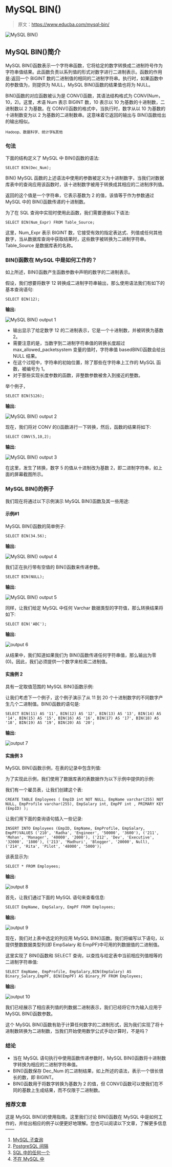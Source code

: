 # MySQL BIN()

> 原文：<https://www.educba.com/mysql-bin/>

![MySQL BIN()](img/01c0a04fbe1ee6c37b2e3a4b13d12c96.png)



## MySQL BIN()简介

MySQL BIN()函数表示一个字符串函数，它将给定的数字转换成二进制符号作为字符串值结果。此函数负责以系列值的形式对数字进行二进制表示。函数的作用是:返回一个 BIGINT 数的二进制值的相同的二进制字符串。执行时，如果函数中的参数值为，则提供为 NULL，MySQL BIN()函数的结果值也将为 NULL。

BIN()函数的对应函数被认为是 CONV()函数，其语法结构格式为 CONV(Num，10，2)。这里，术语 Num 表示 BIGINT 数，10 表示以 10 为基数的十进制数，二进制数以 2 为基数。在 CONV()函数的格式中，当执行时，数字从以 10 为基数的十进制数变为以 2 为基数的二进制数串。这意味着它返回的输出与 BIN()函数给出的输出相似。

<small>Hadoop、数据科学、统计学&其他</small>

### 句法

下面的结构定义了 MySQL 中 BIN()函数的语法:

`SELECT BIN(Dec_Num);`

BIN() MySQL 函数的上述语法中使用的参数被定义为十进制数字，当我们对数据库表中的查询应用该函数时，该十进制数字被用于转换成其相应的二进制序列值。

返回的这个值是一个字符串，它表示基数为 2 的值，该值等于作为参数通过 MySQL 中的 BIN()函数传递的十进制数。

为了在 SQL 查询中实现时使用此函数，我们需要遵循以下语法:

`SELECT BIN(Num_Expr) FROM Table_Source;`

这里，Num_Expr 表示 BIGINT 数，它接受有效的指定表达式、列值或任何其他数字，当从数据库查询中获取结果时，这些数字被转换为二进制字符串。Table_Source 是数据库表的名称。

### BIN()函数在 MySQL 中是如何工作的？

如上所述，BIN()函数产生函数参数中声明的数字的二进制表示。

假设，我们想要将数字 12 转换成二进制字符串输出，那么使用语法我们有如下的基本查询语句:

`SELECT BIN(12);`

**输出:**

![MySQL BIN() output 1](img/ae25f18983a741efd70268506fdaf287.png)



*   输出显示了给定数字 12 的二进制表示，它是一个十进制数，并被转换为基数 2。
*   需要注意的是，当数字到二进制字符串值的转换长度超过 max_allowed_packetsystem 变量的值时，字符串值 basedBIN()函数会给出 NULL 结果。
*   在这个过程中，字符串的初始位置，除了那些在字符串上工作的 MySQL 函数，被编号为 1。
*   对于那些实现长度参数的函数，非整数参数被舍入到接近的整数。

举个例子，

`SELECT BIN(5126);`

**输出:**

![MySQL BIN() output 2](img/24a0667960d1a38a7bb2df0e9f0e9ebd.png)



现在，我们将对 CONV 的()函数进行一下转换，然后，函数的结果将如下:

`SELECT CONV(5,10,2);`

**输出:**

![MySQL BIN() output 3](img/dca5af38101341c75235cf8c51277c91.png)



在这里，发生了转换，数字 5 的值从十进制改为基数 2，即二进制字符串，如上面的屏幕截图所示。

### MySQL BIN()的例子

我们现在将通过以下示例演示 MySQL BIN()函数及其一些用途:

#### 示例#1

MySQL BIN()函数的简单例子:

`SELECT BIN(34.56);`

**输出:**

![MySQL BIN() output 4](img/12ae1dc685a7cb93cbf1ee03678dca02.png)



我们正在执行带有空值的 BIN()函数来传递参数。

`SELECT BIN(NULL);`

**输出:**

![MySQL BIN() output 5](img/eeb9509f2ad2920dac96d9ca07ae68a2.png)



同样，让我们给定 MySQL 中任何 Varchar 数据类型的字符值，那么转换结果将如下:

`SELECT BIN('ABC');`

**输出:**

![output 6](img/f3d626ccadbf1869985b9a5f0d5952e3.png)



从结果中，我们知道如果我们为 BIN()函数传递任何字符串值，那么输出为零(0)。因此，我们必须提供一个数字来检索二进制值。

#### 实施例 2

具有一定取值范围的 MySQL BIN()函数示例:

让我们考虑下一个例子，这个例子演示了从 11 到 20 个十进制数字的不同数字产生几个二进制值。BIN()函数的语句是:

`SELECT BIN(11) AS '11', BIN(12) AS '12', BIN(13) AS '13', BIN(14) AS '14', BIN(15) AS '15', BIN(16) AS '16', BIN(17) AS '17', BIN(18) AS '18', BIN(19) AS '19', BIN(20) AS '20';`

**输出:**

![output 7](img/e1b6ab4b9a9481f6e2e8e347d5e212ad.png)



#### 实施例 3

MySQL BIN()函数示例，在表的记录中包含列值:

为了实现此示例，我们使用了数据库表的表数据作为以下示例中提供的示例:

我们有一个雇员表，让我们创建这个表:

`CREATE TABLE Employees
( EmpID int NOT NULL,
EmpName varchar(255) NOT NULL,
EmpProfile varchar(255),
EmpSalary int,
EmpPF int ,
PRIMARY KEY (EmpID) );`

让我们用下面的查询语句插入一些记录:

`INSERT INTO Employees (EmpID, EmpName, EmpProfile, EmpSalary, EmpPF)VALUES
('210', 'Radha', 'Engineer', '50000', '3600'),
('211', 'Mohan', 'Manager', '40000', '2000'),
('212', 'Dev', 'Executive', '32000', '1800'),
('213', 'Madhuri', 'Blogger', '20000', Null),
('214', 'Rita', 'Pilot', '48000', '5000');`

该表显示为:

`SELECT * FROM Employees;`

**输出:**

![output 8](img/cc94694cc41e54edfdf55bd8856b1525.png)



首先，让我们通过下面的 MySQL 语句来查看信息:

`SELECT EmpName, EmpSalary, EmpPF FROM Employees;`

**输出:**

![output 9](img/198e3289b8f4272ada659788636eed6f.png)



现在，我们对上表中选定的列应用 MySQL BIN()函数。我们将编写以下语句，以提供整数数据类型列(即 EmpSalary 和 EmpPF)中可用的列数据值的二进制值。

这里实现了 BIN()函数和 SELECT 查询，以查找与给定表中当前相应列值相等的二进制字符串值:

`SELECT EmpName, EmpProfile, EmpSalary,BIN(EmpSalary) AS Binary_Salary,EmpPF, BIN(EmpPF) AS Binary_PF FROM Employees;`

**输出:**

![output 10](img/93d1d967182cae6e16b23ea0ad676c03.png)



我们已经展示了相应表列值的列数据二进制表示，我们已经将它作为输入应用于 MySQL BIN()函数参数。

这个 MySQL BIN()函数有助于计算任何数字的二进制形式，因为我们实现了将十进制数转换为二进制数，当我们开始使用数学公式手动计算时，不是吗？

### 结论

*   当在 MySQL 语句执行中使用函数传递参数时，MySQL BIN()函数将十进制数字转换为相应的二进制字符串值。
*   BIN()函数保存 Dec_Num 的二进制结果，如上所述的语法，表示一个很长很长的数，即 BIGINT。
*   BIN()函数用于将数字转换为基数为 2 的值，但 CONV()函数可以使我们在不同的基数上生成结果，而不仅限于二进制数。

### 推荐文章

这是 MySQL BIN()的使用指南。这里我们讨论 BIN()函数在 MySQL 中是如何工作的，并给出相应的例子以便更好地理解。您也可以阅读以下文章，了解更多信息——

1.  [MySQL 子查询](https://www.educba.com/mysql-subquery/)
2.  [PostgreSQL 间隔](https://www.educba.com/postgresql-interval/)
3.  [SQL 中的任何一个](https://www.educba.com/any-in-sql/)
4.  [不在 MySQL 中](https://www.educba.com/not-in-mysql/)





